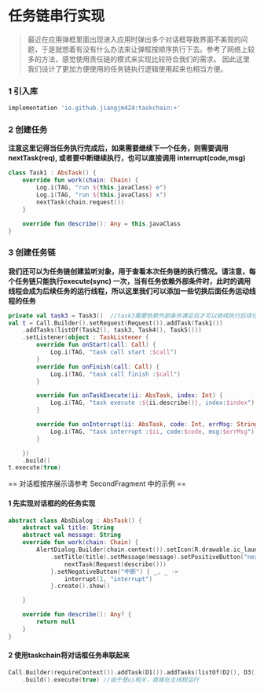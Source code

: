 # 任务链串行实现

> 最近在应用弹框里面出现进入应用时弹出多个对话框导致界面不美观的问题，于是就想着有没有什么办法来让弹框按顺序执行下去。参考了网络上较多的方法，感觉使用责任链的模式来实现比较符合我们的需求。
> 因此这里我们设计了更加方便使用的任务链执行逻辑使用起来也相当方便。
>

### 1 引入库

```groovy
implementation 'io.github.jiangjm424:taskchain:+'
```

### 2 创建任务
**注意这里记得当任务执行完成后，如果需要继续下一个任务，则需要调用nextTask(req), 或者要中断继续执行，也可以直接调用 interrupt(code,msg)**

```kotlin
class Task1 : AbsTask() {
    override fun work(chain: Chain) {
        Log.i(TAG, "run ${this.javaClass} e")
        Log.i(TAG, "run ${this.javaClass} x")
        nextTask(chain.request())
    }

    override fun describe(): Any = this.javaClass
}
```

### 3 创建任务链
**我们还可以为任务链创建监听对象，用于查看本次任务链的执行情况。请注意，每个任务链只能执行execute(sync)
一次，当有任务依赖外部条件时，此时的调用线程会成为后续任务的运行线程，所以这里我们可以添加一些切换后面任务运动线程的任务**

```kotlin
private val task3 = Task3()  //task3需要依赖外部条件满足后才可以继续执行后续任务或者中断任务链
val t = Call.Builder().setRequest(Request()).addTask(Task1())
    .addTasks(listOf(Task2(), task3, Task4(), Task5()))
    .setListener(object : TaskListener {
        override fun onStart(call: Call) {
            Log.i(TAG, "task call start :$call")
        }
        override fun onFinish(call: Call) {
            Log.i(TAG, "task call finish :$call")
        }

        override fun onTaskExecute(ii: AbsTask, index: Int) {
            Log.i(TAG, "task execute :${ii.describe()}, index:$index")
        }

        override fun onInterrupt(ii: AbsTask, code: Int, errMsg: String?) {
            Log.i(TAG, "task interrupt :$ii, code:$code, msg:$errMsg")
        }

    })
    .build()
t.execute(true)
```

== 对话框按序展示请参考 SecondFragment 中的示例 ==
#### 1 先实现对话框的的任务实现
```kotlin
abstract class AbsDialog : AbsTask() {
    abstract val title: String
    abstract val message: String
    override fun work(chain: Chain) {
        AlertDialog.Builder(chain.context()).setIcon(R.drawable.ic_launcher_foreground)
            .setTitle(title).setMessage(message).setPositiveButton("next") { _, _ ->
                nextTask(Request(describe()))
            }.setNegativeButton("中断") { _, _ ->
                interrupt(1, "interrupt")
            }.create().show()

    }

    override fun describe(): Any? {
        return null
    }
}
```

#### 2 使用taskchain将对话框任务串联起来

```kotlin
Call.Builder(requireContext()).addTask(D1()).addTasks(listOf(D2(), D3(), D4(), D5()))
    .build().execute(true) //由于是ui相关，直接在主线程运行
```
